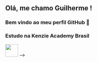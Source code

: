 ## Olá, me chamo Guilherme ! 
### Bem vindo ao meu perfil GitHub 👋

### Estudo na Kenzie Academy Brasil

<img width = "40" height = "40" src = "https://assets.codepen.io/4703127/internal/avatars/users/default.png?fit=crop&format=auto&height=512&version=1593096653&width=512">
-->
